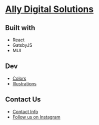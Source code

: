 # [Ally Digital Solutions](https://allydigitalsolutions.com)

## Built with
- React
- GatsbyJS
- MUI

## Dev

- [Colors](https://allydigitalsolutions.com/colors/)
- [Illustrations](https://allydigitalsolutions.com/illustrations/)


## Contact Us

- [Contact Info](https://allydigitalsolutions.com/contact-sidebar-map/)
- [Follow us on Instagram](https://www.instagram.com/allydigitalsolutions/)
